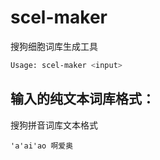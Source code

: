# scel-maker

搜狗细胞词库生成工具

```sh
Usage: scel-maker <input>
```

## 输入的纯文本词库格式：

搜狗拼音词库文本格式

```
'a'ai'ao 啊爱奥
```
